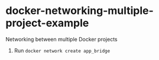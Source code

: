 # docker-networking-multiple-project-example
Networking between multiple Docker projects


1. Run `docker network create app_bridge`
